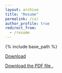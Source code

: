 ```yaml
---
layout: archive
title: "Resume"
permalink: /cv/
author_profile: true
redirect_from:
  - /resume
---
```


{% include base_path %}

<p><a href="/files/Resume_ChiHanPeng.pdf">Download</a></p>

<p><a href="/files/Resume_ChiHanPeng.pdf"><object class="vanilla-pdf-embed" data="/files/Resume_ChiHanPeng.pdf#page=1&view=FitH" type="application/pdf" width="1100" height="7000">
<p><a href="width="1100" height="7000"">Download the PDF file .</a></p>
</object></a></p>